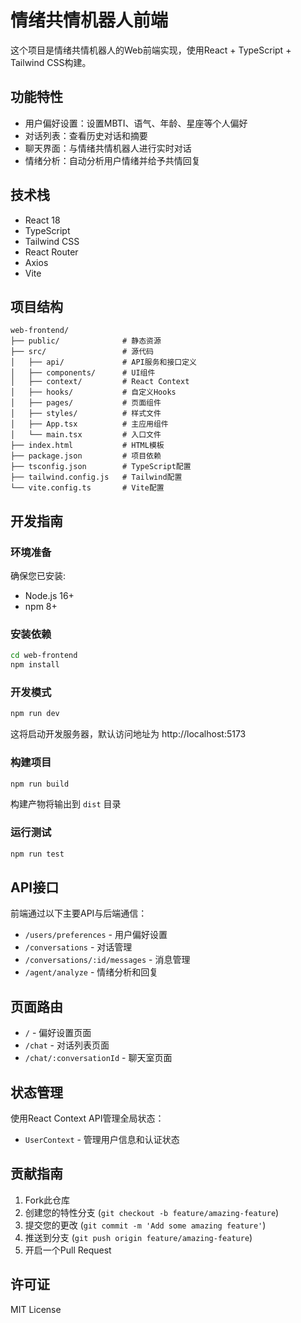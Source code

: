 # 情绪共情机器人前端

这个项目是情绪共情机器人的Web前端实现，使用React + TypeScript + Tailwind CSS构建。

## 功能特性

- 用户偏好设置：设置MBTI、语气、年龄、星座等个人偏好
- 对话列表：查看历史对话和摘要
- 聊天界面：与情绪共情机器人进行实时对话
- 情绪分析：自动分析用户情绪并给予共情回复

## 技术栈

- React 18
- TypeScript
- Tailwind CSS
- React Router
- Axios
- Vite

## 项目结构

```
web-frontend/
├── public/              # 静态资源
├── src/                 # 源代码
│   ├── api/             # API服务和接口定义
│   ├── components/      # UI组件
│   ├── context/         # React Context
│   ├── hooks/           # 自定义Hooks
│   ├── pages/           # 页面组件
│   ├── styles/          # 样式文件
│   ├── App.tsx          # 主应用组件
│   └── main.tsx         # 入口文件
├── index.html           # HTML模板
├── package.json         # 项目依赖
├── tsconfig.json        # TypeScript配置
├── tailwind.config.js   # Tailwind配置
└── vite.config.ts       # Vite配置
```

## 开发指南

### 环境准备

确保您已安装:
- Node.js 16+
- npm 8+

### 安装依赖

```bash
cd web-frontend
npm install
```

### 开发模式

```bash
npm run dev
```

这将启动开发服务器，默认访问地址为 http://localhost:5173

### 构建项目

```bash
npm run build
```

构建产物将输出到 `dist` 目录

### 运行测试

```bash
npm run test
```

## API接口

前端通过以下主要API与后端通信：

- `/users/preferences` - 用户偏好设置
- `/conversations` - 对话管理
- `/conversations/:id/messages` - 消息管理
- `/agent/analyze` - 情绪分析和回复

## 页面路由

- `/` - 偏好设置页面
- `/chat` - 对话列表页面
- `/chat/:conversationId` - 聊天室页面

## 状态管理

使用React Context API管理全局状态：
- `UserContext` - 管理用户信息和认证状态

## 贡献指南

1. Fork此仓库
2. 创建您的特性分支 (`git checkout -b feature/amazing-feature`)
3. 提交您的更改 (`git commit -m 'Add some amazing feature'`)
4. 推送到分支 (`git push origin feature/amazing-feature`)
5. 开启一个Pull Request

## 许可证

MIT License 